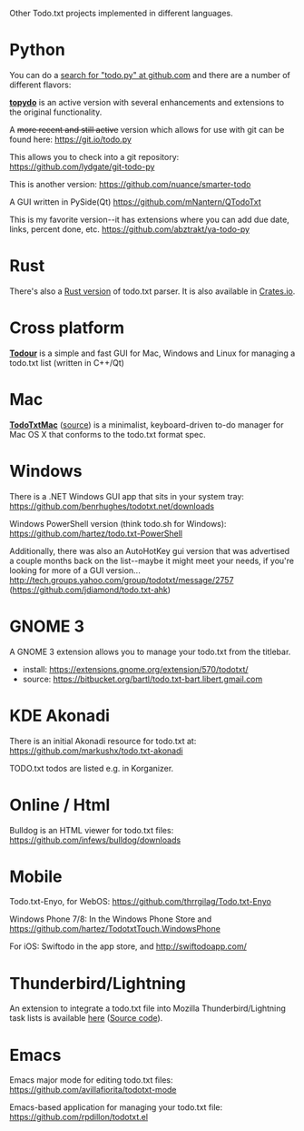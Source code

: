 Other Todo.txt projects implemented in different languages.

# Python

You can do a [search for "todo.py" at github.com](https://github.com/search?q=todo.py) and there are a number of different flavors:

[**topydo**](https://github.com/bram85/topydo) is an active version with several enhancements and extensions to the original functionality.
 
A ~~more recent and still active~~ version which allows for use with git can be found here: https://git.io/todo.py

This allows you to check into a git repository:
https://github.com/lydgate/git-todo-py

This is another version:
https://github.com/nuance/smarter-todo

A GUI written in PySide(Qt)
https://github.com/mNantern/QTodoTxt

This is my favorite version--it has extensions where you can add due date, links, percent done, etc. 
https://github.com/abztrakt/ya-todo-py

# Rust

There's also a [Rust version](https://github.com/kstep/todotxt.rs) of todo.txt parser.
It is also available in [Crates.io](https://crates.io/crates/todotxt).

# Cross platform

[**Todour**](http://nerdur.com/todour-pl/) is a simple and fast GUI for Mac, Windows and Linux for managing a todo.txt list (written in C++/Qt)

# Mac

[**TodoTxtMac**](https://mjdescy.github.io/TodoTxtMac/) ([source](https://github.com/mjdescy/TodoTxtMac)) is a minimalist, keyboard-driven to-do manager for Mac OS X that conforms to the todo.txt format spec. 

# Windows

There is a .NET Windows GUI app that sits in your system tray: https://github.com/benrhughes/todotxt.net/downloads

Windows PowerShell version (think todo.sh for Windows): https://github.com/hartez/todo.txt-PowerShell

Additionally, there was also an AutoHotKey gui version that was advertised a couple months back on the list--maybe it might meet your needs, if you're looking for more of a GUI version...
http://tech.groups.yahoo.com/group/todotxt/message/2757
(https://github.com/jdiamond/todo.txt-ahk)

# GNOME 3

A GNOME 3 extension allows you to manage your todo.txt from the titlebar.
- install: https://extensions.gnome.org/extension/570/todotxt/
- source: https://bitbucket.org/bartl/todo.txt-bart.libert.gmail.com

# KDE Akonadi

There is an initial Akonadi resource for todo.txt at:
https://github.com/markushx/todo.txt-akonadi

TODO.txt todos are listed e.g. in Korganizer.

# Online / Html

Bulldog is an HTML viewer for todo.txt files: https://github.com/infews/bulldog/downloads

# Mobile

Todo.txt-Enyo, for WebOS: https://github.com/thrrgilag/Todo.txt-Enyo

Windows Phone 7/8: In the Windows Phone Store and https://github.com/hartez/TodotxtTouch.WindowsPhone

For iOS:  Swiftodo in the app store, and http://swiftodoapp.com/


# Thunderbird/Lightning

An extension to integrate a todo.txt file into Mozilla Thunderbird/Lightning task lists is available [here](https://addons.mozilla.org/en-US/thunderbird/addon/todotxt-extension/) ([Source code](https://github.com/rkokkelk/todo.txt-ext)).

# Emacs

Emacs major mode for editing todo.txt files: https://github.com/avillafiorita/todotxt-mode

Emacs-based application for managing your todo.txt file: https://github.com/rpdillon/todotxt.el